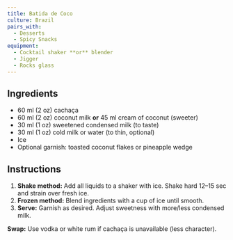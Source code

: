 ```yaml
---
title: Batida de Coco
culture: Brazil
pairs_with:
  - Desserts
  - Spicy Snacks
equipment:
  - Cocktail shaker **or** blender
  - Jigger
  - Rocks glass
---
```


## Ingredients
- 60 ml (2 oz) cachaça
- 60 ml (2 oz) coconut milk **or** 45 ml cream of coconut (sweeter)
- 30 ml (1 oz) sweetened condensed milk (to taste)
- 30 ml (1 oz) cold milk or water (to thin, optional)
- Ice
- Optional garnish: toasted coconut flakes or pineapple wedge

## Instructions
1. **Shake method:** Add all liquids to a shaker with ice. Shake hard 12–15 sec and strain over fresh ice.
2. **Frozen method:** Blend ingredients with a cup of ice until smooth.
3. **Serve:** Garnish as desired. Adjust sweetness with more/less condensed milk.

**Swap:** Use vodka or white rum if cachaça is unavailable (less character).
